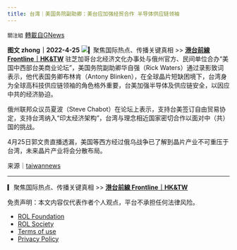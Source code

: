 ```yaml
---
title: 台湾｜美国务院副助卿：美台应加强经贸合作 半导体供应链领袖
---
```

`關注組` [轉載自GNews](https://gnews.org/zh-hans/2409965/)

**图文 zhong｜2022-4-25**
 ![](https://assets.gnews.org/wp-content/uploads/2022/04/copy-1-2.png)▎聚焦国际热点、传播关键真相 &gt;&gt; [**港台前線 Frontline｜HK&TW**](https://gettr.com/user/hktwfrontline) 
驻芝加哥台北经济文化办事处与俄州官方、民间单位合办“美国中西部台美商业论坛”，美国务院副助卿华自强（Rick Waters）通过录影致词表示，他代表国务卿布林肯（Antony Blinken），在全球晶片短缺困境下，台湾身为全球高科技供应链领袖的角色格外重要，台美加强半导体及供应链安全，以因应中共的经济胁迫。
 
俄州联邦众议员夏波（Steve Chabot）在论坛上表示，支持台美签订自由贸易协定，支持台湾纳入“印太经济架构”，台湾与理念相近国家密切合作以面对中（共）国的挑战。
 
4月25日郭文贵直播透漏，美国等西方经过俄乌战争已了解到晶片产业不可重压于台湾，未来晶片产业将会分散布局。
 
来源｜[taiwannews](https://www.taiwannews.com.tw/en/news/4517916)
 
* * *
 
▎聚焦国际热点、传播关键真相 &gt;&gt; [**港台前線 Frontline｜HK&TW**](https://gettr.com/user/hktwfrontline)

免责声明：本文内容仅代表作者个人观点，平台不承担任何法律风险。
  
- [ROL Foundation](https://rolfoundation.org/)
- [ROL Society](https://rolsociety.org/)
- [Terms of use](https://gnews.org/terms-of-use-3/)
- [Privacy Policy](https://gnews.org/privacy-policy/)
